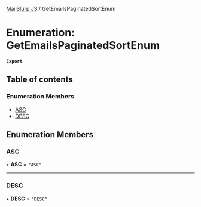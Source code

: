 [MailSlurp JS](../README.md) / GetEmailsPaginatedSortEnum

# Enumeration: GetEmailsPaginatedSortEnum

**`Export`**

## Table of contents

### Enumeration Members

- [ASC](GetEmailsPaginatedSortEnum.md#asc)
- [DESC](GetEmailsPaginatedSortEnum.md#desc)

## Enumeration Members

### ASC

• **ASC** = ``"ASC"``

___

### DESC

• **DESC** = ``"DESC"``
